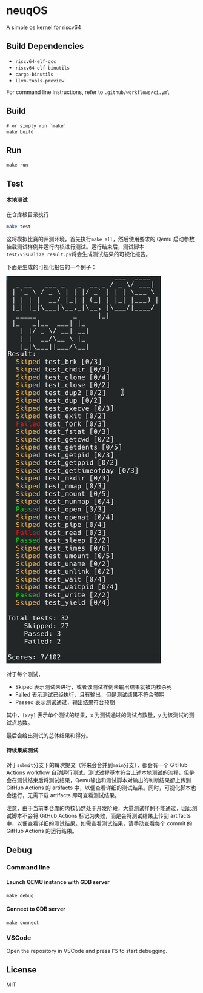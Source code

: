 # neuqOS

A simple os kernel for riscv64

## Build Dependencies

- `riscv64-elf-gcc`
- `riscv64-elf-binutils`
- `cargo-binutils`
- `llvm-tools-preview`

For command line instructions, refer to `.github/workflows/ci.yml`

## Build

```shell
# or simply run `make`
make build
```

## Run

```shell
make run
```

## Test

#### 本地测试
在仓库根目录执行
```bash
make test
```

这将模拟比赛的评测环境，首先执行`make all`，然后使用要求的 Qemu 启动参数挂载测试样例并运行内核进行测试。运行结束后，测试脚本`test/visualize_result.py`将会生成测试结果的可视化报告。

下面是生成的可视化报告的一个例子：

![](./test/visual_report.png)

对于每个测试，
- Skiped 表示测试未进行，或者该测试样例未输出结果就被内核杀死
- Failed 表示测试已经执行，且有输出，但是测试结果不符合预期
- Passed 表示测试通过，输出结果符合预期

其中，`[x/y]` 表示单个测试的结果，`x` 为测试通过的测试点数量，`y` 为该测试的测试点总数。

最后会给出测试的总体结果和得分。

#### 持续集成测试

对于`submit`分支下的每次提交（将来会合并到`main`分支），都会有一个 GitHub Actions workflow 自动运行测试。测试过程基本符合上述本地测试的流程，但是会在测试结束后将测试结果，Qemu输出和测试脚本对输出的判断结果都上传到 GitHub Actions 的 artifacts 中，以便查看详细的测试结果。同时，可视化脚本也会运行，无需下载 artifacts 即可查看测试结果。

注意，由于当前本仓库的内核仍然处于开发阶段，大量测试样例不能通过，因此测试脚本不会将 GitHub Actions 标记为失败，而是会将测试结果上传到 artifacts 中，以便查看详细的测试结果。如需查看测试结果，请手动查看每个 commit 的 GitHub Actions 的运行结果。

## Debug

### Command line

#### Launch QEMU instance with GDB server
```shell
make debug
```

#### Connect to GDB server
```shell
make connect
```

### VSCode
Open the repository in VSCode and press <kbd>F5</kbd> to start debugging.

## License

MIT
